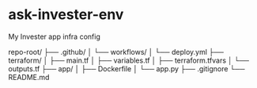 # ask-invester-env
My Invester app infra config


repo-root/
├── .github/
│   └── workflows/
│       └── deploy.yml
├── terraform/
│   ├── main.tf
│   ├── variables.tf
│   ├── terraform.tfvars
│   └── outputs.tf
├── app/
│   ├── Dockerfile
│   └── app.py
├── .gitignore
└── README.md

